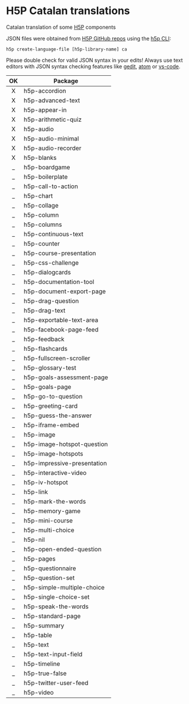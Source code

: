 H5P Catalan translations
========================

Catalan translation of some [H5P](http://h5p.org) components

JSON files were obtained from [H5P GitHub repos](https://github.com/h5p) using the [h5p CLI](https://www.npmjs.com/package/h5p):

`
 h5p create-language-file [h5p-library-name] ca
`

Please double check for valid JSON syntax in your edits! Always use text editors with JSON syntax checking features like [gedit](https://wiki.gnome.org/Apps/Gedit), [atom](https://atom.io/) or [vs-code](https://code.visualstudio.com/).


| OK  | Package
|:---:| ------
| X   | h5p-accordion
| X   | h5p-advanced-text
| X   | h5p-appear-in
| X   | h5p-arithmetic-quiz
| X   | h5p-audio
| X   | h5p-audio-minimal
| X   | h5p-audio-recorder
| X   | h5p-blanks
| _   | h5p-boardgame
| _   | h5p-boilerplate
| _   | h5p-call-to-action
| _   | h5p-chart
| _   | h5p-collage
| _   | h5p-column
| _   | h5p-columns
| _   | h5p-continuous-text
| _   | h5p-counter
| _   | h5p-course-presentation
| _   | h5p-css-challenge
| _   | h5p-dialogcards
| _   | h5p-documentation-tool
| _   | h5p-document-export-page
| _   | h5p-drag-question
| _   | h5p-drag-text
| _   | h5p-exportable-text-area
| _   | h5p-facebook-page-feed
| _   | h5p-feedback
| _   | h5p-flashcards
| _   | h5p-fullscreen-scroller
| _   | h5p-glossary-test
| _   | h5p-goals-assessment-page
| _   | h5p-goals-page
| _   | h5p-go-to-question
| _   | h5p-greeting-card
| _   | h5p-guess-the-answer
| _   | h5p-iframe-embed
| _   | h5p-image
| _   | h5p-image-hotspot-question
| _   | h5p-image-hotspots
| _   | h5p-impressive-presentation
| _   | h5p-interactive-video
| _   | h5p-iv-hotspot
| _   | h5p-link
| _   | h5p-mark-the-words
| _   | h5p-memory-game
| _   | h5p-mini-course
| _   | h5p-multi-choice
| _   | h5p-nil
| _   | h5p-open-ended-question
| _   | h5p-pages
| _   | h5p-questionnaire
| _   | h5p-question-set
| _   | h5p-simple-multiple-choice
| _   | h5p-single-choice-set
| _   | h5p-speak-the-words
| _   | h5p-standard-page
| _   | h5p-summary
| _   | h5p-table
| _   | h5p-text
| _   | h5p-text-input-field
| _   | h5p-timeline
| _   | h5p-true-false
| _   | h5p-twitter-user-feed
| _   | h5p-video


